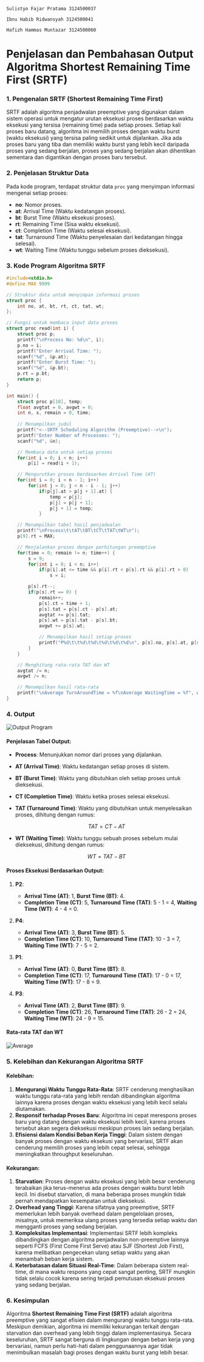 <code>Sulistyo Fajar Pratama 3124500037</code></br>

<code>Ibnu Habib Ridwansyah 3124500041</code></br>

<code>Hafizh Hammas Muntazar 3124500060</code></br>

# **Penjelasan dan Pembahasan Output Algoritma Shortest Remaining Time First (SRTF)**

### **1. Pengenalan SRTF (Shortest Remaining Time First)**

SRTF adalah algoritma penjadwalan preemptive yang digunakan dalam sistem operasi untuk mengatur urutan eksekusi proses berdasarkan waktu eksekusi yang tersisa (remaining time) pada setiap proses. Setiap kali proses baru datang, algoritma ini memilih proses dengan waktu burst (waktu eksekusi) yang tersisa paling sedikit untuk dijalankan. Jika ada proses baru yang tiba dan memiliki waktu burst yang lebih kecil daripada proses yang sedang berjalan, proses yang sedang berjalan akan dihentikan sementara dan digantikan dengan proses baru tersebut.

### **2. Penjelasan Struktur Data**

Pada kode program, terdapat struktur data `proc` yang menyimpan informasi mengenai setiap proses:

* **no**: Nomor proses.
* **at**: Arrival Time (Waktu kedatangan proses).
* **bt**: Burst Time (Waktu eksekusi proses).
* **rt**: Remaining Time (Sisa waktu eksekusi).
* **ct**: Completion Time (Waktu selesai eksekusi).
* **tat**: Turnaround Time (Waktu penyelesaian dari kedatangan hingga selesai).
* **wt**: Waiting Time (Waktu tunggu sebelum proses dieksekusi).

### **3. Kode Program Algoritma SRTF**

```c
#include<stdio.h>
#define MAX 9999

// Struktur data untuk menyimpan informasi proses
struct proc {
    int no, at, bt, rt, ct, tat, wt;
};

// Fungsi untuk membaca input data proses
struct proc read(int i) {
    struct proc p;
    printf("\nProcess No: %d\n", i);
    p.no = i;
    printf("Enter Arrival Time: ");
    scanf("%d", &p.at);
    printf("Enter Burst Time: ");
    scanf("%d", &p.bt);
    p.rt = p.bt;
    return p;
}

int main() {
    struct proc p[10], temp;
    float avgtat = 0, avgwt = 0;
    int n, s, remain = 0, time;
    
    // Menampilkan judul
    printf("<--SRTF Scheduling Algorithm (Preemptive)-->\n");
    printf("Enter Number of Processes: ");
    scanf("%d", &n);

    // Membaca data untuk setiap proses
    for(int i = 0; i < n; i++) 
        p[i] = read(i + 1);

    // Mengurutkan proses berdasarkan Arrival Time (AT)
    for(int i = 0; i < n - 1; i++) 
        for(int j = 0; j < n - i - 1; j++) 
            if(p[j].at > p[j + 1].at) {
                temp = p[j];
                p[j] = p[j + 1];
                p[j + 1] = temp;
            }

    // Menampilkan tabel hasil penjadwalan
    printf("\nProcess\t\tAT\tBT\tCT\tTAT\tWT\n");
    p[9].rt = MAX;

    // Menjalankan proses dengan perhitungan preemptive
    for(time = 0; remain != n; time++) {
        s = 9;
        for(int i = 0; i < n; i++) 
            if(p[i].at <= time && p[i].rt < p[s].rt && p[i].rt > 0) 
                s = i;

        p[s].rt--;
        if(p[s].rt == 0) {
            remain++;
            p[s].ct = time + 1;
            p[s].tat = p[s].ct - p[s].at;
            avgtat += p[s].tat;
            p[s].wt = p[s].tat - p[s].bt;
            avgwt += p[s].wt;

            // Menampilkan hasil setiap proses
            printf("P%d\t\t%d\t%d\t%d\t%d\t%d\n", p[s].no, p[s].at, p[s].bt, p[s].ct, p[s].tat, p[s].wt);
        }
    }

    // Menghitung rata-rata TAT dan WT
    avgtat /= n;
    avgwt /= n;

    // Menampilkan hasil rata-rata
    printf("\nAverage TurnAroundTime = %f\nAverage WaitingTime = %f", avgtat, avgwt);
}
```

### **4. Output**

![Output Program](hasil3.png)

#### **Penjelasan Tabel Output:**

* **Process**: Menunjukkan nomor dari proses yang dijalankan.
* **AT (Arrival Time)**: Waktu kedatangan setiap proses di sistem.
* **BT (Burst Time)**: Waktu yang dibutuhkan oleh setiap proses untuk dieksekusi.
* **CT (Completion Time)**: Waktu ketika proses selesai eksekusi.
* **TAT (Turnaround Time)**: Waktu yang dibutuhkan untuk menyelesaikan proses, dihitung dengan rumus:

  $$
  TAT = CT - AT
  $$
* **WT (Waiting Time)**: Waktu tunggu sebuah proses sebelum mulai dieksekusi, dihitung dengan rumus:

  $$
  WT = TAT - BT
  $$

#### **Proses Eksekusi Berdasarkan Output:**

1. **P2**:

   * **Arrival Time (AT)**: 1, **Burst Time (BT)**: 4.
   * **Completion Time (CT)**: 5, **Turnaround Time (TAT)**: 5 - 1 = 4, **Waiting Time (WT)**: 4 - 4 = 0.

2. **P4**:

   * **Arrival Time (AT)**: 3, **Burst Time (BT)**: 5.
   * **Completion Time (CT)**: 10, **Turnaround Time (TAT)**: 10 - 3 = 7, **Waiting Time (WT)**: 7 - 5 = 2.

3. **P1**:

   * **Arrival Time (AT)**: 0, **Burst Time (BT)**: 8.
   * **Completion Time (CT)**: 17, **Turnaround Time (TAT)**: 17 - 0 = 17, **Waiting Time (WT)**: 17 - 8 = 9.

4. **P3**:

   * **Arrival Time (AT)**: 2, **Burst Time (BT)**: 9.
   * **Completion Time (CT)**: 26, **Turnaround Time (TAT)**: 26 - 2 = 24, **Waiting Time (WT)**: 24 - 9 = 15.

#### **Rata-rata TAT dan WT**

![Average](Averge.png)

### **5. Kelebihan dan Kekurangan Algoritma SRTF**

#### **Kelebihan:**

1. **Mengurangi Waktu Tunggu Rata-Rata**: SRTF cenderung menghasilkan waktu tunggu rata-rata yang lebih rendah dibandingkan algoritma lainnya karena proses dengan waktu eksekusi yang lebih kecil selalu diutamakan.
2. **Responsif terhadap Proses Baru**: Algoritma ini cepat merespons proses baru yang datang dengan waktu eksekusi lebih kecil, karena proses tersebut akan segera dieksekusi meskipun proses lain sedang berjalan.
3. **Efisiensi dalam Kondisi Beban Kerja Tinggi**: Dalam sistem dengan banyak proses dengan waktu eksekusi yang bervariasi, SRTF akan cenderung memilih proses yang lebih cepat selesai, sehingga meningkatkan throughput keseluruhan.

#### **Kekurangan:**

1. **Starvation**: Proses dengan waktu eksekusi yang lebih besar cenderung terabaikan jika terus-menerus ada proses dengan waktu burst lebih kecil. Ini disebut starvation, di mana beberapa proses mungkin tidak pernah mendapatkan kesempatan untuk dieksekusi.
2. **Overhead yang Tinggi**: Karena sifatnya yang preemptive, SRTF memerlukan lebih banyak overhead dalam pengelolaan proses, misalnya, untuk memeriksa ulang proses yang tersedia setiap waktu dan mengganti proses yang sedang berjalan.
3. **Kompleksitas Implementasi**: Implementasi SRTF lebih kompleks dibandingkan dengan algoritma penjadwalan non-preemptive lainnya seperti FCFS (First Come First Serve) atau SJF (Shortest Job First), karena melibatkan pengecekan ulang setiap waktu yang akan menambah beban kerja sistem.
4. **Keterbatasan dalam Situasi Real-Time**: Dalam beberapa sistem real-time, di mana waktu respons yang cepat sangat penting, SRTF mungkin tidak selalu cocok karena sering terjadi pemutusan eksekusi proses yang sedang berjalan.

### **6. Kesimpulan**

Algoritma **Shortest Remaining Time First (SRTF)** adalah algoritma preemptive yang sangat efisien dalam mengurangi waktu tunggu rata-rata. Meskipun demikian, algoritma ini memiliki kekurangan terkait dengan starvation dan overhead yang lebih tinggi dalam implementasinya. Secara keseluruhan, SRTF sangat berguna di lingkungan dengan beban kerja yang bervariasi, namun perlu hati-hati dalam penggunaannya agar tidak menimbulkan masalah bagi proses dengan waktu burst yang lebih besar.
